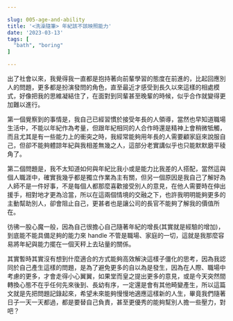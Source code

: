 ```yaml
---

slug: 005-age-and-ability
title: '<洗澡隨筆> 年紀該不該映照能力'
date: '2023-03-13'
tags: [
  "bath", "boring"
]

---
```



出了社會以來，我覺得我一直都是抱持著向前輩學習的態度在前進的，比起回應別人的問題，更多都是扮演發問的角色，直至最近才感受到長久以來這樣的相處模式，好像把我的思維凝結住了，在面對到同輩甚至晚輩的時候，似乎合作就變得更加難以進行。

第一個覺察到的事情是，我自己已經習慣於接受年長的人領導，當然也早知道職場生活中，不能以年紀作為考量，但跟年紀相同的人合作時還是精神上會稍微牴觸，而且尤其是有一些能力上的衝突之時，我經常能夠用年長的人需要顧家庭來說服自己，但卻不能夠體諒年紀與我相差無幾之人，這部分老實講似乎也只能默默磨平稜角了。

第二個問題是，我不太知道如何與年紀比我小或是能力比我差的人搭配，當然這與個人職涯中，確實我幾乎都是獨立作業為主有關，但另一個原因是我自己了解好為人師不是一件好事，不是每個人都那麼喜歡接受別人的意見，在他人需要時在伸出援手，相對地才更為洽當，所以在這兩個情境的交融之下，也許我明明能夠更多的主動幫助別人，卻會阻止自己，更甚者也是讓公司的長官不能夠了解我的價值所在。

彷彿一股心魔一般，因為自己很擔心自己隨著年紀的增長(其實就是經驗的增加)，到底能不能具備足夠的能力來 handle 不管是職場、家庭的一切，這就是我那麼容易將年紀與能力擺在一個天秤上去玷量的關係。

其實暫時其實沒有想到什麼適合的方式能夠高效解決這樣子僵化的思考，因為我認同於自己產生這樣的問題，是為了避免更多的自以為是發生，因為在人際、職場中考慮的更多，才會走得小心翼翼，如果堂而皇之提出更多的意見，或是今天突然間轉換心態不在乎任何先來後到、長幼有序，一定還是會有其他畸變產生，所以這篇文就是先把問題記錄起來，希望未來能夠慢慢地適應這樣新的人生，畢竟我們隨著日子一天一天都過，都是要替自己負責，甚至更優秀的能夠幫別人擔一些壓力，對吧？